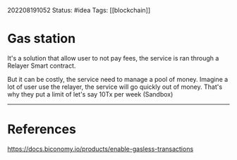 202208191052
Status: #idea
Tags: [[blockchain]]

# Gas station
It's a solution that allow user to not pay fees, the service is ran through a Relayer Smart contract.

But it can be costly, the service need to manage a pool of money. Imagine a lot of user use the relayer, the service will go quickly out of money. That's why they put a limit of let's say 10Tx per week (Sandbox)

---
# References
https://docs.biconomy.io/products/enable-gasless-transactions